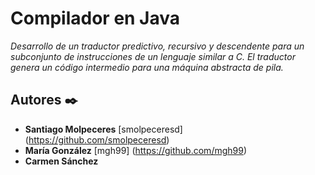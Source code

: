 # Compilador en Java
_Desarrollo de un traductor predictivo, recursivo y descendente para un
subconjunto de instrucciones de un lenguaje similar a C. El traductor
genera un código intermedio para una máquina abstracta de pila._


## Autores ✒️
* **Santiago Molpeceres** [smolpeceresd] (https://github.com/smolpeceresd)
* **María González** [mgh99] (https://github.com/mgh99)
* **Carmen Sánchez**

